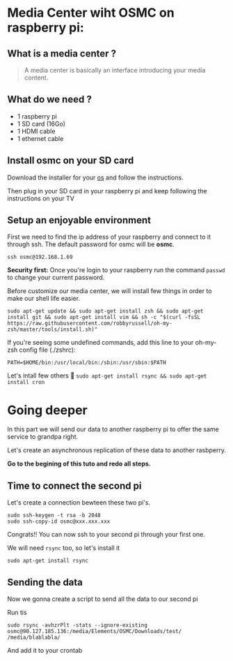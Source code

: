 # Media Center wiht OSMC on raspberry pi:

## What is a media center ?

> A media center is basically an interface introducing your media content.

## What do we need ?

- 1 raspberry pi
- 1 SD card (16Go)
- 1 HDMI cable
- 1 ethernet cable

## Install osmc on your SD card

Download the installer for your [os](https://osmc.tv/download/) and follow
the instructions.

Then plug in your SD card in your raspberry pi and keep following the instructions
on your TV

## Setup an enjoyable environment

First we need to find the ip address of your raspberry and connect to it through ssh. The default password for osmc will be **osmc**.
```
ssh osmc@192.168.1.69

```

**Security first:** Once you're login to your raspberry run the command `passwd` to change your current password.

Before customize our media center, we will install few things
in order to make our shell life easier.

```
sudo apt-get update && sudo apt-get install zsh && sudo apt-get install git && sudo apt-get install vim && sh -c "$(curl -fsSL https://raw.githubusercontent.com/robbyrussell/oh-my-zsh/master/tools/install.sh)"
```

If you're seeing some undefined commands, add this line to your oh-my-zsh config file (./zshrc):
```
PATH=$HOME/bin:/usr/local/bin:/sbin:/usr/sbin:$PATH
```

Let's intall few others :shit:
`sudo apt-get install rsync && sudo apt-get install cron`

# Going deeper

In this part we will send our data to another raspberry pi to offer the same service to grandpa right.

Let's create an asynchronous replication of these data to another rasbperry.

**Go to the begining of this tuto and redo all steps.**

## Time to connect the second pi
Let's create a connection bewteen these two pi's.

```
sudo ssh-keygen -t rsa -b 2048
sudo ssh-copy-id osmc@xxx.xxx.xxx
```

Congrats!! You can now ssh to your second pi through your first one.

We will need `rsync` too, so let's install it
```
sudo apt-get install rsync
```

## Sending the data

Now we gonna create a script to send all the data to our second pi

Run tis
```
sudo rsync -avhzrPlt -stats --ignore-existing  osmc@90.127.185.136:/media/Elements/OSMC/Downloads/test/ /media/blablabla/
```

And add it to your crontab